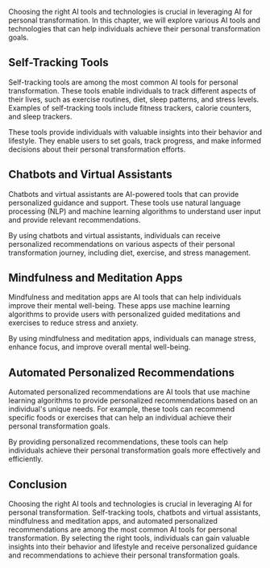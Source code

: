 
Choosing the right AI tools and technologies is crucial in leveraging AI for personal transformation. In this chapter, we will explore various AI tools and technologies that can help individuals achieve their personal transformation goals.

Self-Tracking Tools
-------------------

Self-tracking tools are among the most common AI tools for personal transformation. These tools enable individuals to track different aspects of their lives, such as exercise routines, diet, sleep patterns, and stress levels. Examples of self-tracking tools include fitness trackers, calorie counters, and sleep trackers.

These tools provide individuals with valuable insights into their behavior and lifestyle. They enable users to set goals, track progress, and make informed decisions about their personal transformation efforts.

Chatbots and Virtual Assistants
-------------------------------

Chatbots and virtual assistants are AI-powered tools that can provide personalized guidance and support. These tools use natural language processing (NLP) and machine learning algorithms to understand user input and provide relevant recommendations.

By using chatbots and virtual assistants, individuals can receive personalized recommendations on various aspects of their personal transformation journey, including diet, exercise, and stress management.

Mindfulness and Meditation Apps
-------------------------------

Mindfulness and meditation apps are AI tools that can help individuals improve their mental well-being. These apps use machine learning algorithms to provide users with personalized guided meditations and exercises to reduce stress and anxiety.

By using mindfulness and meditation apps, individuals can manage stress, enhance focus, and improve overall mental well-being.

Automated Personalized Recommendations
--------------------------------------

Automated personalized recommendations are AI tools that use machine learning algorithms to provide personalized recommendations based on an individual's unique needs. For example, these tools can recommend specific foods or exercises that can help an individual achieve their personal transformation goals.

By providing personalized recommendations, these tools can help individuals achieve their personal transformation goals more effectively and efficiently.

Conclusion
----------

Choosing the right AI tools and technologies is crucial in leveraging AI for personal transformation. Self-tracking tools, chatbots and virtual assistants, mindfulness and meditation apps, and automated personalized recommendations are among the most common AI tools for personal transformation. By selecting the right tools, individuals can gain valuable insights into their behavior and lifestyle and receive personalized guidance and recommendations to achieve their personal transformation goals.
